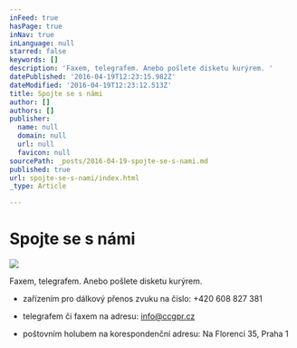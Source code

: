 ```yaml
---
inFeed: true
hasPage: true
inNav: true
inLanguage: null
starred: false
keywords: []
description: 'Faxem, telegrafem. Anebo pošlete disketu kurýrem. '
datePublished: '2016-04-19T12:23:15.982Z'
dateModified: '2016-04-19T12:23:12.513Z'
title: Spojte se s námi
author: []
authors: []
publisher:
  name: null
  domain: null
  url: null
  favicon: null
sourcePath: _posts/2016-04-19-spojte-se-s-nami.md
published: true
url: spojte-se-s-nami/index.html
_type: Article

---
```

# Spojte se s námi
![](https://the-grid-user-content.s3-us-west-2.amazonaws.com/e61ba5c6-cbae-4bdd-be98-c2bbeeae1a29.jpg)

Faxem, telegrafem. Anebo pošlete disketu kurýrem. 

* zařízením pro dálkový přenos zvuku na číslo: +420 608 827 381

* telegrafem či faxem na adresu: info@ccgpr.cz 

* poštovním holubem na korespondenční adresu: Na Florenci 35, Praha 1